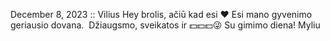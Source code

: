 December 8, 2023 :: Vilius
Hey brolis, ačiū kad esi ♥️
Esi mano gyvenimo geriausio dovana. 
Džiaugsmo, sveikatos ir 💵💵💵😜
Su gimimo diena! Myliu
